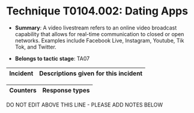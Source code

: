# Technique T0104.002: Dating Apps

* **Summary**: A video livestream refers to an online video broadcast capability that allows for real-time communication to closed or open networks. Examples include Facebook Live, Instagram, Youtube, Tik Tok, and Twitter. 

* **Belongs to tactic stage**: TA07


| Incident | Descriptions given for this incident |
| -------- | -------------------- |



| Counters | Response types |
| -------- | -------------- |


DO NOT EDIT ABOVE THIS LINE - PLEASE ADD NOTES BELOW
